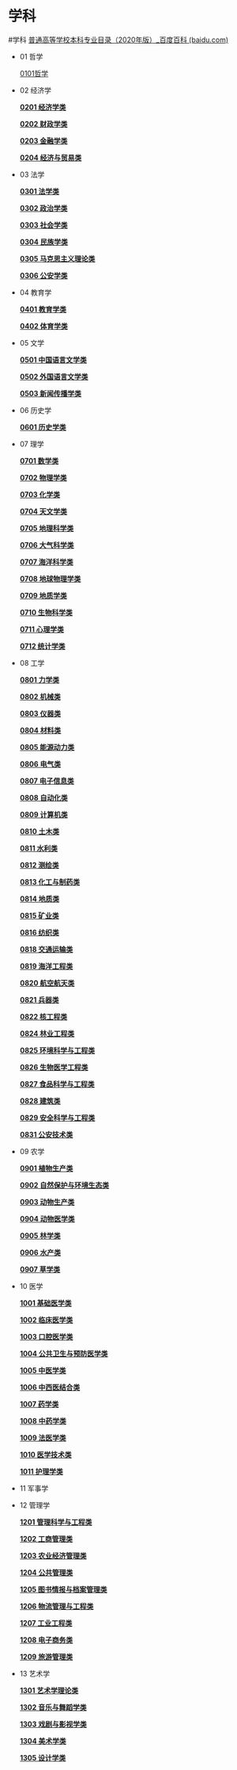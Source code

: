 # 学科
#学科
[普通高等学校本科专业目录（2020年版）_百度百科 (baidu.com)](https://baike.baidu.com/item/%E6%99%AE%E9%80%9A%E9%AB%98%E7%AD%89%E5%AD%A6%E6%A0%A1%E6%9C%AC%E7%A7%91%E4%B8%93%E4%B8%9A%E7%9B%AE%E5%BD%95%EF%BC%882020%E5%B9%B4%E7%89%88%EF%BC%89/24505882#4_1)

- 01 哲学
    
    [0101哲学](笔记本/研究型/学科/0101哲学%2037ff1.md)
    
- 02 经济学
    
    [**0201 经济学类**](笔记本/研究型/学科/0201%20经济学类%20007cc.md)
    
    [**0202 财政学类**](笔记本/研究型/学科/0202%20财政学类%202f3b6.md)
    
    [**0203 金融学类**](笔记本/研究型/学科/0203%20金融学类%20cb8f2.md)
    
    [**0204 经济与贸易类**](笔记本/研究型/学科/0204%20经济与贸易%20b3b84.md)
    
- 03 法学
    
    [**0301 法学类**](笔记本/研究型/学科/0301%20法学类%20a8c22.md)
    
    [**0302 政治学类**](笔记本/研究型/学科/0302%20政治学类%209e37a.md)
    
    [**0303 社会学类**](笔记本/研究型/学科/0303%20社会学类%2026295.md)
    
    [**0304 民族学类**](笔记本/研究型/学科/0304%20民族学类%2038800.md)
    
    [**0305 马克思主义理论类**](笔记本/研究型/学科/0305%20马克思主义%200a047.md)
    
    [**0306 公安学类**](笔记本/研究型/学科/0306%20公安学类%208ae27.md)
    
- 04 教育学
    
    [**0401 教育学类**](笔记本/研究型/学科/0401%20教育学类%2095ae6.md)
    
    [**0402 体育学类**](笔记本/研究型/学科/0402%20体育学类%20e0272.md)
    
- 05 文学
    
    [**0501 中国语言文学类**](笔记本/研究型/学科/0501%20中国语言文%207d162.md)
    
    [**0502 外国语言文学类**](笔记本/研究型/学科/0502%20外国语言文%20f22cd.md)
    
    [**0503 新闻传播学类**](笔记本/研究型/学科/0503%20新闻传播学%20a45d0.md)
    
- 06 历史学
    
    [**0601 历史学类**](笔记本/研究型/学科/0601%20历史学类%209e7fb.md)
    
- 07 理学
    
    [**0701 数学类**](笔记本/研究型/学科/0701%20数学类%200f2c7.md)
    
    [**0702 物理学类**](笔记本/研究型/学科/0702%20物理学类%2059095.md)
    
    [**0703 化学类**](笔记本/研究型/学科/0703%20化学类%20b4e90.md)
    
    [**0704 天文学类**](笔记本/研究型/学科/0704%20天文学类%207bde8.md)
    
    [**0705 地理科学类**](笔记本/研究型/学科/0705%20地理科学类%2073c7d.md)
    
    [**0706 大气科学类**](笔记本/研究型/学科/0706%20大气科学类%20edaad.md)
    
    [**0707 海洋科学类**](笔记本/研究型/学科/0707%20海洋科学类%20d766e.md)
    
    [**0708 地球物理学类**](笔记本/研究型/学科/0708%20地球物理学%20fa552.md)
    
    [**0709 地质学类**](笔记本/研究型/学科/0709%20地质学类%200052d.md)
    
    [**0710 生物科学类**](笔记本/研究型/学科/0710%20生物科学类%2008476.md)
    
    [**0711 心理学类**](笔记本/研究型/学科/0711%20心理学类%20d7930.md)
    
    [**0712 统计学类**](笔记本/研究型/学科/0712%20统计学类%20bfcc2.md)
    
- 08 工学
    
    [**0801 力学类**](笔记本/研究型/学科/0801%20力学类%2016422.md)
    
    [**0802 机械类**](笔记本/研究型/学科/0802%20机械类%20cf24e.md)
    
    [**0803 仪器类**](笔记本/研究型/学科/0803%20仪器类%203bc8b.md)
    
    [**0804 材料类**](笔记本/研究型/学科/0804%20材料类%20149d1.md)
    
    [**0805 能源动力类**](笔记本/研究型/学科/0805%20能源动力类%20f6bb9.md)
    
    [**0806 电气类**](笔记本/研究型/学科/0806%20电气类%2087c78.md)
    
    [**0807 电子信息类**](笔记本/研究型/学科/0807%20电子信息类%20cb653.md)
    
    [**0808 自动化类**](笔记本/研究型/学科/0808%20自动化类%20d8b46.md)
    
    [**0809 计算机类**](笔记本/研究型/学科/0809%20计算机类%20b6a34.md)
    
    [**0810 土木类**](笔记本/研究型/学科/0810%20土木类%20c83f1.md)
    
    [**0811 水利类**](笔记本/研究型/学科/0811%20水利类%20158ed.md)
    
    [**0812 测绘类**](笔记本/研究型/学科/0812%20测绘类%203d64c.md)
    
    [**0813 化工与制药类**](笔记本/研究型/学科/0813%20化工与制药%206e9f1.md)
    
    [**0814 地质类**](笔记本/研究型/学科/0814%20地质类%20521d9.md)
    
    [**0815 矿业类**](笔记本/研究型/学科/0815%20矿业类%203443f.md)
    
    [**0816 纺织类**](笔记本/研究型/学科/0816%20纺织类%2077bdf.md)
    
    [**0818 交通运输类**](笔记本/研究型/学科/0818%20交通运输类%201fa45.md)
    
    [**0819 海洋工程类**](笔记本/研究型/学科/0819%20海洋工程类%20b9a6b.md)
    
    [**0820 航空航天类**](笔记本/研究型/学科/0820%20航空航天类%20a10b0.md)
    
    [**0821 兵器类**](笔记本/研究型/学科/0821%20兵器类%20b4b3b.md)
    
    [**0822 核工程类**](笔记本/研究型/学科/0822%20核工程类%20da237.md)
    
    [**0824 林业工程类**](笔记本/研究型/学科/0824%20林业工程类%2002489.md)
    
    [**0825 环境科学与工程类**](笔记本/研究型/学科/0825%20环境科学与%204135f.md)
    
    [**0826 生物医学工程类**](笔记本/研究型/学科/0826%20生物医学工%20e10b1.md)
    
    [**0827 食品科学与工程类**](笔记本/研究型/学科/0827%20食品科学与%2065d38.md)
    
    [**0828 建筑类**](笔记本/研究型/学科/0828%20建筑类%207dfdb.md)
    
    [**0829 安全科学与工程类**](笔记本/研究型/学科/0829%20安全科学与%20b9842.md)
    
    [**0831 公安技术类**](笔记本/研究型/学科/0831%20公安技术类%20fe255.md)
    
- 09 农学
    
    [**0901 植物生产类**](笔记本/研究型/学科/0901%20植物生产类%20e7788.md)
    
    [**0902 自然保护与环境生态类**](笔记本/研究型/学科/0902%20自然保护与%20d3b7a.md)
    
    [**0903 动物生产类**](笔记本/研究型/学科/0903%20动物生产类%2076c29.md)
    
    [**0904 动物医学类**](笔记本/研究型/学科/0904%20动物医学类%2076bf5.md)
    
    [**0905 林学类**](笔记本/研究型/学科/0905%20林学类%2002b87.md)
    
    [**0906 水产类**](笔记本/研究型/学科/0906%20水产类%204b5ec.md)
    
    [**0907 草学类**](笔记本/研究型/学科/0907%20草学类%20a3724.md)
    
- 10 医学
    
    [**1001 基础医学类**](笔记本/研究型/学科/1001%20基础医学类%2079ee0.md)
    
    [**1002 临床医学类**](笔记本/研究型/学科/1002%20临床医学类%201830a.md)
    
    [**1003 口腔医学类**](笔记本/研究型/学科/1003%20口腔医学类%201c5c5.md)
    
    [**1004 公共卫生与预防医学类**](笔记本/研究型/学科/1004%20公共卫生与%20ae309.md)
    
    [**1005 中医学类**](笔记本/研究型/学科/1005%20中医学类%20d81ac.md)
    
    [**1006 中西医结合类**](笔记本/研究型/学科/1006%20中西医结合%20c8f8b.md)
    
    [**1007 药学类**](笔记本/研究型/学科/1007%20药学类%203dd24.md)
    
    [**1008 中药学类**](笔记本/研究型/学科/1008%20中药学类%2065dd4.md)
    
    [**1009 法医学类**](笔记本/研究型/学科/1009%20法医学类%208f786.md)
    
    [**1010 医学技术类**](笔记本/研究型/学科/1010%20医学技术类%2041368.md)
    
    [**1011 护理学类**](笔记本/研究型/学科/1011%20护理学类%20d674b.md)
    
- 11 军事学
- 12 管理学
    
    [**1201 管理科学与工程类**](笔记本/研究型/学科/1201%20管理科学与%201b0d2.md)
    
    [**1202 工商管理类**](笔记本/研究型/学科/1202%20工商管理类%20a038e.md)
    
    [**1203 农业经济管理类**](笔记本/研究型/学科/1203%20农业经济管%20cd741.md)
    
    [**1204 公共管理类**](笔记本/研究型/学科/1204%20公共管理类%20f7c7e.md)
    
    [**1205 图书情报与档案管理类**](笔记本/研究型/学科/1205%20图书情报与%2017f2b.md)
    
    [**1206 物流管理与工程类**](笔记本/研究型/学科/1206%20物流管理与%208cb8c.md)
    
    [**1207 工业工程类**](笔记本/研究型/学科/1207%20工业工程类%20c2f8d.md)
    
    [**1208 电子商务类**](笔记本/研究型/学科/1208%20电子商务类%20b79b4.md)
    
    [**1209 旅游管理类**](笔记本/研究型/学科/1209%20旅游管理类%20308a1.md)
    
- 13 艺术学
    
    [**1301 艺术学理论类**](笔记本/研究型/学科/1301%20艺术学理论%20840f8.md)
    
    [**1302 音乐与舞蹈学类**](笔记本/研究型/学科/1302%20音乐与舞蹈%2006f3d.md)
    
    [**1303 戏剧与影视学类**](笔记本/研究型/学科/1303%20戏剧与影视%2044871.md)
    
    [**1304 美术学类**](笔记本/研究型/学科/1304%20美术学类%200eeee.md)
    
    [**1305 设计学类**](笔记本/研究型/学科/1305%20设计学类%202e99b.md)
